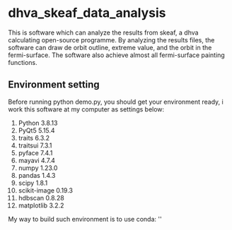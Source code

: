 # dhva_skeaf_data_analysis
This is software which can analyze the results from skeaf, a dhva calculating open-source programme. By analyzing the results files, the software can draw de orbit outline, extreme value, and the orbit in the fermi-surface. The software also achieve almost all fermi-surface painting functions.

## Environment setting
Before running python demo.py, you should get your environment ready, i work this software at my computer as settings below:
  1. Python 3.8.13
  2. PyQt5  5.15.4
  3. traits 6.3.2
  4. traitsui 7.3.1
  5. pyface 7.4.1
  6. mayavi 4.7.4
  7. numpy  1.23.0
  8. pandas 1.4.3
  9. scipy  1.8.1
  10. scikit-image  0.19.3
  11. hdbscan 0.8.28
  12. matplotlib  3.2.2

My way to build such environment is to use conda:
'<hello world>'
